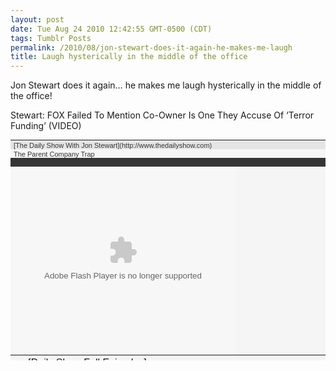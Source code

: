 ```yaml
---
layout: post
date: Tue Aug 24 2010 12:42:55 GMT-0500 (CDT)
tags: Tumblr Posts
permalink: /2010/08/jon-stewart-does-it-again-he-makes-me-laugh
title: Laugh hysterically in the middle of the office
---
```


Jon Stewart does it again&hellip; he makes me laugh hysterically in the middle of the office!

Stewart: FOX Failed To Mention Co-Owner Is One They Accuse Of &lsquo;Terror Funding&rsquo; (VIDEO)

<table style="font:11px arial; color:#333; background-color:#f5f5f5" cellpadding="0" cellspacing="0" width="360" height="353">

<tbody>

<tr style="background-color:#e5e5e5" valign="middle">

<td style="padding:2px 1px 0px 5px;">[The Daily Show With Jon Stewart](http://www.thedailyshow.com)</td>

<td style="padding:2px 5px 0px 5px; text-align:right; font-weight:bold;">Mon - Thurs 11p / 10c</td>

</tr>

<tr style="height:14px;" valign="middle">

<td style="padding:2px 1px 0px 5px;" colspan="2" <a="" target="_blank" href="http://www.thedailyshow.com/watch/mon-august-23-2010/the-parent-company-trap">The Parent Company Trap<a></a></td>

</tr>

<tr style="height:14px; background-color:#353535" valign="middle">

<td colspan="2" style="padding:2px 5px 0px 5px; width:360px; overflow:hidden; text-align:right">[www.thedailyshow.com](http://www.thedailyshow.com/)</td>

</tr>

<tr valign="middle">

<td style="padding:0px;" colspan="2"><embed style="display:block" src="http://media.mtvnservices.com/mgid:cms:item:comedycentral.com:351494" width="360" height="301" type="application/x-shockwave-flash" wmode="window" allowfullscreen="true" flashvars="autoPlay=false" allowscriptaccess="always" allownetworking="all" bgcolor="#000000"></td>

</tr>

<tr style="height:18px;" valign="middle">

<td style="padding:0px;" colspan="2">

<table style="margin:0px; text-align:center" cellpadding="0" cellspacing="0" width="100%" height="100%">

<tbody>

<tr valign="middle">

<td style="padding:3px; width:33%;">[Daily Show Full Episodes](http://www.thedailyshow.com/full-episodes/)</td>

<td style="padding:3px; width:33%;">[Political Humor](http://www.indecisionforever.com/)</td>

<td style="padding:3px; width:33%;">[Tea Party](http://www.thedailyshow.com/videos/tag/Tea+Party)</td>

</tr>

</tbody>

</table>

</td>

</tr>

</tbody>

</table>
